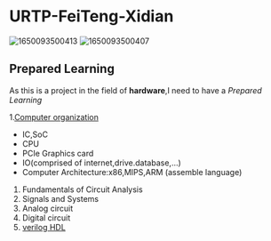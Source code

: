 # URTP-FeiTeng-Xidian
![1650093500413](https://user-images.githubusercontent.com/94885426/163666367-e095df95-682e-4424-bde6-e28f776d9a0f.jpg)
![1650093500407](https://user-images.githubusercontent.com/94885426/163666370-b804d586-ecc9-4cba-9d70-1b3bbaf3da00.jpg)

## Prepared Learning
As this is a project in the field of **hardware**,I need to have a _Prepared Learning_

1.[Computer organization](https://www.coursera.org/learn/jisuanji-zucheng?)
- IC,SoC
- CPU
- PCIe Graphics card
- IO(comprised of internet,drive.database,...)
- Computer Architecture:x86,MIPS,ARM (assemble language)

1. Fundamentals of Circuit Analysis
2. Signals and Systems
3. Analog circuit
4. Digital circuit
5. [verilog HDL](https://hdlbits.01xz.net/wiki/Main_Page)
